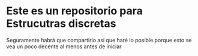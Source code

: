 # Este es un repositorio para Estrucutras discretas
Seguramente habrá que compartirlo así que haré lo posible porque esto se vea
un poco decente al menos antes de iniciar
